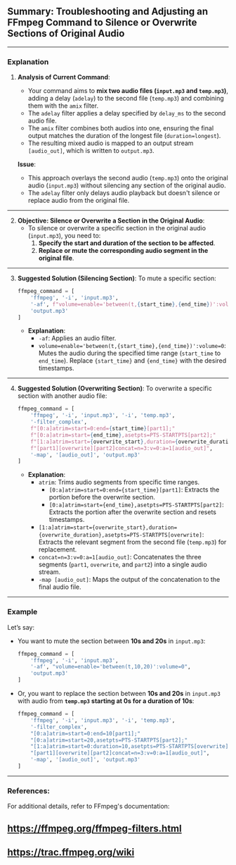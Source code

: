 ## Summary: Troubleshooting and Adjusting an FFmpeg Command to Silence or Overwrite Sections of Original Audio

---

### Explanation

1. **Analysis of Current Command**:
   - Your command aims to **mix two audio files (`input.mp3` and `temp.mp3`)**, adding a delay (`adelay`) to the second file (`temp.mp3`) and combining them with the `amix` filter.
   - The `adelay` filter applies a delay specified by `delay_ms` to the second audio file.
   - The `amix` filter combines both audios into one, ensuring the final output matches the duration of the longest file (`duration=longest`).
   - The resulting mixed audio is mapped to an output stream `[audio_out]`, which is written to `output.mp3`.

   **Issue**:
   - This approach overlays the second audio (`temp.mp3`) onto the original audio (`input.mp3`) without silencing any section of the original audio.
   - The `adelay` filter only delays audio playback but doesn't silence or replace audio from the original file.

---

2. **Objective: Silence or Overwrite a Section in the Original Audio**:
   - To silence or overwrite a specific section in the original audio (`input.mp3`), you need to:
     1. **Specify the start and duration of the section to be affected**.
     2. **Replace or mute the corresponding audio segment in the original file**.

---

3. **Suggested Solution (Silencing Section)**:
   To mute a specific section:
   ```python
   ffmpeg_command = [
       'ffmpeg', '-i', 'input.mp3',
       '-af', f"volume=enable='between(t,{start_time},{end_time})':volume=0",
       'output.mp3'
   ]
   ```
   - **Explanation**:
     - `-af`: Applies an audio filter.
     - `volume=enable='between(t,{start_time},{end_time})':volume=0`: Mutes the audio during the specified time range (`start_time` to `end_time`). Replace `{start_time}` and `{end_time}` with the desired timestamps.

---

4. **Suggested Solution (Overwriting Section)**:
   To overwrite a specific section with another audio file:
   ```python
   ffmpeg_command = [
       'ffmpeg', '-i', 'input.mp3', '-i', 'temp.mp3',
       '-filter_complex',
       f"[0:a]atrim=start=0:end={start_time}[part1];"
       f"[0:a]atrim=start={end_time},asetpts=PTS-STARTPTS[part2];"
       f"[1:a]atrim=start={overwrite_start},duration={overwrite_duration},asetpts=PTS-STARTPTS[overwrite];"
       f"[part1][overwrite][part2]concat=n=3:v=0:a=1[audio_out]",
       '-map', '[audio_out]', 'output.mp3'
   ]
   ```
   - **Explanation**:
     - `atrim`: Trims audio segments from specific time ranges.
       - `[0:a]atrim=start=0:end={start_time}[part1]`: Extracts the portion before the overwrite section.
       - `[0:a]atrim=start={end_time},asetpts=PTS-STARTPTS[part2]`: Extracts the portion after the overwrite section and resets timestamps.
     - `[1:a]atrim=start={overwrite_start},duration={overwrite_duration},asetpts=PTS-STARTPTS[overwrite]`: Extracts the relevant segment from the second file (`temp.mp3`) for replacement.
     - `concat=n=3:v=0:a=1[audio_out]`: Concatenates the three segments (`part1`, `overwrite`, and `part2`) into a single audio stream.
     - `-map [audio_out]`: Maps the output of the concatenation to the final audio file.

---

### Example
Let’s say:
- You want to mute the section between **10s and 20s** in `input.mp3`:
   ```python
   ffmpeg_command = [
       'ffmpeg', '-i', 'input.mp3',
       '-af', "volume=enable='between(t,10,20)':volume=0",
       'output.mp3'
   ]
   ```
- Or, you want to replace the section between **10s and 20s** in `input.mp3` with audio from **`temp.mp3` starting at 0s for a duration of 10s**:
   ```python
   ffmpeg_command = [
       'ffmpeg', '-i', 'input.mp3', '-i', 'temp.mp3',
       '-filter_complex',
       "[0:a]atrim=start=0:end=10[part1];"
       "[0:a]atrim=start=20,asetpts=PTS-STARTPTS[part2];"
       "[1:a]atrim=start=0:duration=10,asetpts=PTS-STARTPTS[overwrite];"
       "[part1][overwrite][part2]concat=n=3:v=0:a=1[audio_out]",
       '-map', '[audio_out]', 'output.mp3'
   ]
   ```

---

### References:
For additional details, refer to FFmpeg's documentation:
## https://ffmpeg.org/ffmpeg-filters.html ##
## https://trac.ffmpeg.org/wiki ##
